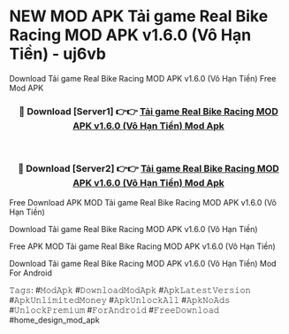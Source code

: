 # NEW MOD APK Tải game Real Bike Racing MOD APK v1.6.0 (Vô Hạn Tiền) - uj6vb
Download Tải game Real Bike Racing MOD APK v1.6.0 (Vô Hạn Tiền) Free Mod APK

<div align="center">
<h3>🔴 Download [Server1] 👉👉 <a href="https://apk-comot.site?title=Tải_game_Real_Bike_Racing_MOD_APK_v1.6.0_(Vô_Hạn_Tiền)">Tải game Real Bike Racing MOD APK v1.6.0 (Vô Hạn Tiền) Mod Apk</a></h3><br>

<h3>🔴 Download [Server2] 👉👉 <a href="https://apk-comot.site?title=Tải_game_Real_Bike_Racing_MOD_APK_v1.6.0_(Vô_Hạn_Tiền)">Tải game Real Bike Racing MOD APK v1.6.0 (Vô Hạn Tiền) Mod Apk</a></h3>
</div>


Free Download APK MOD Tải game Real Bike Racing MOD APK v1.6.0 (Vô Hạn Tiền)

Download Tải game Real Bike Racing MOD APK v1.6.0 (Vô Hạn Tiền) 

Free APK MOD Tải game Real Bike Racing MOD APK v1.6.0 (Vô Hạn Tiền) 

Download Tải game Real Bike Racing MOD APK v1.6.0 (Vô Hạn Tiền) Mod For Android

𝚃𝚊𝚐𝚜: #𝙼𝚘𝚍𝙰𝚙𝚔 #𝙳𝚘𝚠𝚗𝚕𝚘𝚊𝚍𝙼𝚘𝚍𝙰𝚙𝚔 #𝙰𝚙𝚔𝙻𝚊𝚝𝚎𝚜𝚝𝚅𝚎𝚛𝚜𝚒𝚘𝚗 #𝙰𝚙𝚔𝚄𝚗𝚕𝚒𝚖𝚒𝚝𝚎𝚍𝙼𝚘𝚗𝚎𝚢 #𝙰𝚙𝚔𝚄𝚗𝚕𝚘𝚌𝚔𝙰𝚕𝚕 #𝙰𝚙𝚔𝙽𝚘𝙰𝚍𝚜 #𝚄𝚗𝚕𝚘𝚌𝚔𝙿𝚛𝚎𝚖𝚒𝚞𝚖 #𝙵𝚘𝚛𝙰𝚗𝚍𝚛𝚘𝚒𝚍 #𝙵𝚛𝚎𝚎𝙳𝚘𝚠𝚗𝚕𝚘𝚊𝚍 #home_design_mod_apk